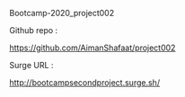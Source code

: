 Bootcamp-2020_project002

Github repo :

https://github.com/AimanShafaat/project002

Surge URL :

http://bootcampsecondproject.surge.sh/ 
